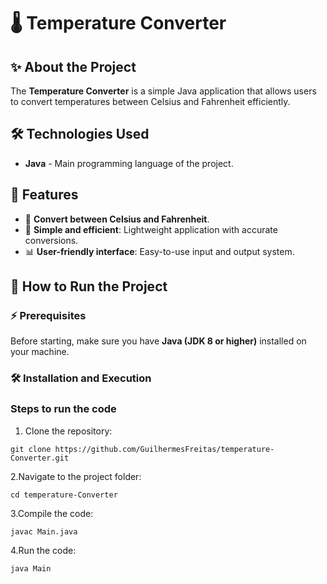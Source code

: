 # 🌡️ Temperature Converter

## ✨ About the Project

The **Temperature Converter** is a simple Java application that allows users to convert temperatures between Celsius and Fahrenheit efficiently.

## 🛠️ Technologies Used

- **Java** - Main programming language of the project.

## 🔧 Features

- 🔄 **Convert between Celsius and Fahrenheit**.
- 📌 **Simple and efficient**: Lightweight application with accurate conversions.
- 📊 **User-friendly interface**: Easy-to-use input and output system.

## 🚀 How to Run the Project

### ⚡ Prerequisites

Before starting, make sure you have **Java (JDK 8 or higher)** installed on your machine.

### 🛠️ Installation and Execution

### Steps to run the code

1. Clone the repository:
```
git clone https://github.com/GuilhermesFreitas/temperature-Converter.git
```
2.Navigate to the project folder:
```
cd temperature-Converter
```
3.Compile the code:
```
javac Main.java
```
4.Run the code:

    java Main
